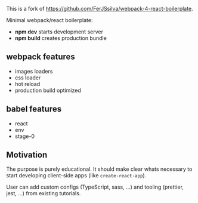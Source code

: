 This is a fork of https://github.com/FerJSsilva/webpack-4-react-boilerplate.

Minimal webpack/react boilerplate:

- **npm dev** starts development server
- **npm build** creates production bundle

## webpack features

- images loaders
- css loader
- hot reload
- production build optimized

## babel features

- react
- env
- stage-0

## Motivation

The purpose is purely educational. It should make clear whats necessary to start developing client-side apps (like `create-react-app`).

User can add custom configs (TypeScript, sass, ...) and tooling (prettier, jest, ...) from existing tutorials.
